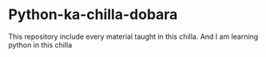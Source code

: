 # Python-ka-chilla-dobara
This repository include every material taught in this chilla. And I am learning python in this chilla
